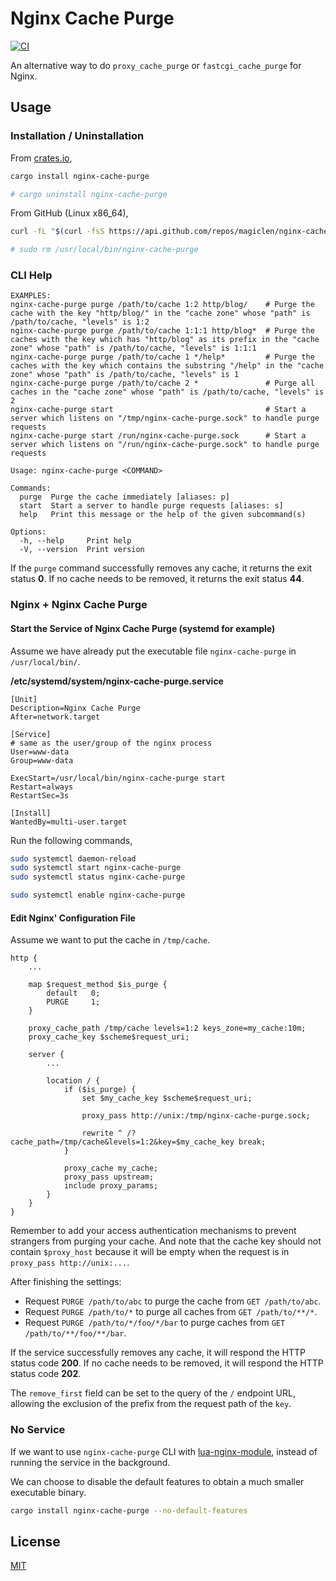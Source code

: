 Nginx Cache Purge
====================

[![CI](https://github.com/magiclen/nginx-cache-purge/actions/workflows/ci.yml/badge.svg)](https://github.com/magiclen/nginx-cache-purge/actions/workflows/ci.yml)

An alternative way to do `proxy_cache_purge` or `fastcgi_cache_purge` for Nginx.

## Usage

### Installation / Uninstallation

From [crates.io](https://crates.io/crates/nginx-cache-purge),

```bash
cargo install nginx-cache-purge

# cargo uninstall nginx-cache-purge
```

From GitHub (Linux x86_64),

```bash
curl -fL "$(curl -fsS https://api.github.com/repos/magiclen/nginx-cache-purge/releases/latest | sed -r -n 's/.*"browser_download_url": *"(.*\/nginx-cache-purge_'$(uname -m)')".*/\1/p')" -O && sudo mv nginx-cache-purge_$(uname -m) /usr/local/bin/nginx-cache-purge && sudo chmod +x /usr/local/bin/nginx-cache-purge

# sudo rm /usr/local/bin/nginx-cache-purge
```

### CLI Help

```
EXAMPLES:
nginx-cache-purge purge /path/to/cache 1:2 http/blog/    # Purge the cache with the key "http/blog/" in the "cache zone" whose "path" is /path/to/cache, "levels" is 1:2
nginx-cache-purge purge /path/to/cache 1:1:1 http/blog*  # Purge the caches with the key which has "http/blog" as its prefix in the "cache zone" whose "path" is /path/to/cache, "levels" is 1:1:1
nginx-cache-purge purge /path/to/cache 1 */help*         # Purge the caches with the key which contains the substring "/help" in the "cache zone" whose "path" is /path/to/cache, "levels" is 1
nginx-cache-purge purge /path/to/cache 2 *               # Purge all caches in the "cache zone" whose "path" is /path/to/cache, "levels" is 2
nginx-cache-purge start                                  # Start a server which listens on "/tmp/nginx-cache-purge.sock" to handle purge requests
nginx-cache-purge start /run/nginx-cache-purge.sock      # Start a server which listens on "/run/nginx-cache-purge.sock" to handle purge requests

Usage: nginx-cache-purge <COMMAND>

Commands:
  purge  Purge the cache immediately [aliases: p]
  start  Start a server to handle purge requests [aliases: s]
  help   Print this message or the help of the given subcommand(s)

Options:
  -h, --help     Print help
  -V, --version  Print version
```

If the `purge` command successfully removes any cache, it returns the exit status **0**. If no cache needs to be removed, it returns the exit status **44**.

### Nginx + Nginx Cache Purge

#### Start the Service of Nginx Cache Purge (systemd for example)

Assume we have already put the executable file `nginx-cache-purge` in `/usr/local/bin/`.

**/etc/systemd/system/nginx-cache-purge.service**

```
[Unit]
Description=Nginx Cache Purge
After=network.target
 
[Service]
# same as the user/group of the nginx process
User=www-data
Group=www-data

ExecStart=/usr/local/bin/nginx-cache-purge start
Restart=always
RestartSec=3s
 
[Install]
WantedBy=multi-user.target
```

Run the following commands,

```bash
sudo systemctl daemon-reload
sudo systemctl start nginx-cache-purge
sudo systemctl status nginx-cache-purge

sudo systemctl enable nginx-cache-purge
```

#### Edit Nginx' Configuration File

Assume we want to put the cache in `/tmp/cache`.

```nginx
http {
    ...

    map $request_method $is_purge {                                                             
        default   0;
        PURGE     1;
    }

    proxy_cache_path /tmp/cache levels=1:2 keys_zone=my_cache:10m;
    proxy_cache_key $scheme$request_uri;

    server {
        ...

        location / {
            if ($is_purge) {
                set $my_cache_key $scheme$request_uri;
            
                proxy_pass http://unix:/tmp/nginx-cache-purge.sock;
                
                rewrite ^ /?cache_path=/tmp/cache&levels=1:2&key=$my_cache_key break;
            }

            proxy_cache my_cache;
            proxy_pass upstream;
            include proxy_params;
        }
    }
}
```

Remember to add your access authentication mechanisms to prevent strangers from purging your cache. And note that the cache key should not contain `$proxy_host` because it will be empty when the request is in `proxy_pass http://unix:...`.

After finishing the settings:

* Request `PURGE /path/to/abc` to purge the cache from `GET /path/to/abc`.
* Request `PURGE /path/to/*` to purge all caches from `GET /path/to/**/*`.
* Request `PURGE /path/to/*/foo/*/bar` to purge caches from `GET /path/to/**/foo/**/bar`.

If the service successfully removes any cache, it will respond the HTTP status code **200**. If no cache needs to be removed, it will respond the HTTP status code **202**.

The `remove_first` field can be set to the query of the `/` endpoint URL, allowing the exclusion of the prefix from the request path of the `key`.

### No Service

If we want to use `nginx-cache-purge` CLI with [lua-nginx-module](https://github.com/openresty/lua-nginx-module), instead of running the service in the background.

We can choose to disable the default features to obtain a much smaller executable binary.

```bash
cargo install nginx-cache-purge --no-default-features
```

## License

[MIT](LICENSE)